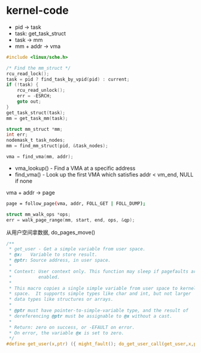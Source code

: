 
# kernel-code

- pid -> task
- task: get_task_struct
- task -> mm
- mm + addr -> vma

```c
#include <linux/sche.h>

/* Find the mm_struct */
rcu_read_lock();
task = pid ? find_task_by_vpid(pid) : current;
if (!task) {
    rcu_read_unlock();
    err = -ESRCH;
    goto out;
}
get_task_struct(task);
mm = get_task_mm(task);
```

```c
struct mm_struct *mm;
int err;
nodemask_t task_nodes;
mm = find_mm_struct(pid, &task_nodes);
```

```c
vma = find_vma(mm, addr);
```

- vma_lookup() - Find a VMA at a specific address
- find_vma() - Look up the first VMA which satisfies  addr < vm_end,  NULL if none

vma + addr -> page

```bash
page = follow_page(vma, addr, FOLL_GET | FOLL_DUMP);
```

```c
struct mm_walk_ops *ops;
err = walk_page_range(mm, start, end, ops, &qp);
```

从用户空间拿数据, do_pages_move()

```c
/**
 * get_user - Get a simple variable from user space.
 * @x:   Variable to store result.
 * @ptr: Source address, in user space.
 *
 * Context: User context only. This function may sleep if pagefaults are
 *          enabled.
 *
 * This macro copies a single simple variable from user space to kernel
 * space.  It supports simple types like char and int, but not larger
 * data types like structures or arrays.
 *
 * @ptr must have pointer-to-simple-variable type, and the result of
 * dereferencing @ptr must be assignable to @x without a cast.
 *
 * Return: zero on success, or -EFAULT on error.
 * On error, the variable @x is set to zero.
 */
#define get_user(x,ptr) ({ might_fault(); do_get_user_call(get_user,x,ptr); })
```